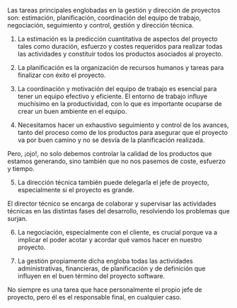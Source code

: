 
Las tareas principales englobadas en la gestión y dirección de proyectos son: estimación, planificación, coordinación del equipo de trabajo, negociación, seguimiento y control, gestión y dirección técnica.


1. La estimación es la predicción cuantitativa de aspectos del proyecto tales como duración, esfuerzo y costes requeridos para realizar todas las actividades y constituir todos los productos asociados al proyecto.

2. La planificación es la organización de recursos humanos y tareas para finalizar con éxito el proyecto.

3. La coordinación y motivación del equipo de trabajo es esencial para tener un equipo efectivo y eficiente. El entorno de trabajo influye muchísimo en la productividad, con lo que es importante ocuparse de crear un buen ambiente en el equipo.

4. Necesitamos hacer un exhaustivo seguimiento y control de los avances, tanto del proceso como de los productos para asegurar que el proyecto va por buen camino y no se desvía de la planificación realizada. 

Pero, ¡ojo!, no solo debemos controlar la calidad de los productos que estamos generando, sino también que no nos pasemos de coste, esfuerzo y tiempo.

5. La dirección técnica también puede delegarla el jefe de proyecto, especialmente si el proyecto es grande.

El director técnico se encarga de colaborar y supervisar las actividades técnicas en las distintas fases del desarrollo, resolviendo los problemas que surjan.

6. La negociación, especialmente con el cliente, es crucial porque va a implicar el poder acotar y acordar qué vamos hacer en nuestro proyecto.

7. La gestión propiamente dicha engloba todas las actividades administrativas, financieras, de planificación y de definición que influyen en el buen término del proyecto software.

No siempre es una tarea que hace personalmente el propio jefe de proyecto, pero él es el responsable final, en cualquier caso.
